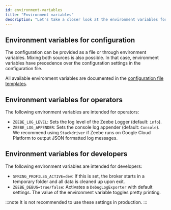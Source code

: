 ```yaml
---
id: environment-variables
title: "Environment variables"
description: "Let's take a closer look at the environment variables for configuration, operators, and developers."
---
```


## Environment variables for configuration

The configuration can be provided as a file or through environment variables. Mixing both sources is also possible. In that case, environment variables have precedence over the configuration settings in the configuration file.

All available environment variables are documented in the [configuration file templates](configuration.md#configuration-file-templates).

## Environment variables for operators

The following environment variables are intended for operators:

- `ZEEBE_LOG_LEVEL`: Sets the log level of the Zeebe Logger (default: `info`).
- `ZEEBE_LOG_APPENDER`: Sets the console log appender (default: `Console`). We recommend using `Stackdriver` if Zeebe runs on Google Cloud Platform to output JSON formatted log messages.

## Environment variables for developers

The following environment variables are intended for developers:

- `SPRING_PROFILES_ACTIVE=dev`: If this is set, the broker starts in a temporary folder and all data is cleaned up upon exit.
- `ZEEBE_DEBUG=true/false`: Activates a `DebugLogExporter` with default settings. The value of the environment variable toggles pretty printing.

:::note
It is not recommended to use these settings in production.
:::
